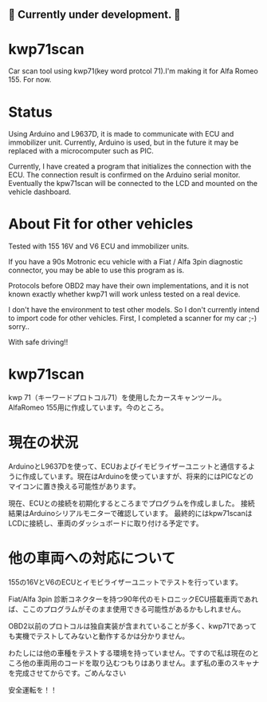 ## :construction: Currently under development. :construction:

# kwp71scan
Car scan tool using kwp71(key word protcol 71).I'm making it for Alfa Romeo 155. For now.

# Status
Using Arduino and L9637D, it is made to communicate with ECU and immobilizer unit. Currently, Arduino is used, but in the future it may be replaced with a microcomputer such as PIC.

Currently, I have created a program that initializes the connection with the ECU. The connection result is confirmed on the Arduino serial monitor.
Eventually the kpw71scan will be connected to the LCD and mounted on the vehicle dashboard.

# About Fit for other vehicles
Tested with 155 16V and V6 ECU and immobilizer units.

If you have a 90s Motronic ecu vehicle with a Fiat / Alfa 3pin diagnostic connector, you may be able to use this program as is.

Protocols before OBD2 may have their own implementations, and it is not known exactly whether kwp71 will work unless tested on a real device.

I don't have the environment to test other models. So I don't currently intend to import code for other vehicles. First, I completed a scanner for my car ;-) sorry..

With safe driving!!





# kwp71scan
kwp 71（キーワードプロトコル71）を使用したカースキャンツール。AlfaRomeo 155用に作成しています。今のところ。

# 現在の状況
ArduinoとL9637Dを使って、ECUおよびイモビライザーユニットと通信するように作成しています。現在はArduinoを使っていますが、将来的にはPICなどのマイコンに置き換える可能性があります。

現在、ECUとの接続を初期化するところまでプログラムを作成しました。 接続結果はArduinoシリアルモニターで確認しています。
最終的にはkpw71scanはLCDに接続し、車両のダッシュボードに取り付ける予定です。

# 他の車両への対応について
155の16VとV6のECUとイモビライザーユニットでテストを行っています。

Fiat/Alfa 3pin 診断コネクターを持つ90年代のモトロニックECU搭載車両であれば、ここのプログラムがそのまま使用できる可能性があるかもしれません。

OBD2以前のプロトコルは独自実装が含まれていることが多く、kwp71であっても実機でテストしてみないと動作するかは分かりません。

わたしには他の車種をテストする環境を持っていません。ですので私は現在のところ他の車両用のコードを取り込むつもりはありません。まず私の車のスキャナを完成させてからです。ごめんなさい

安全運転を！！
